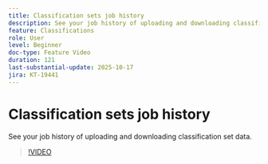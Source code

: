 ```yaml
---
title: Classification sets job history
description: See your job history of uploading and downloading classification set data.
feature: Classifications
role: User
level: Beginner
doc-type: Feature Video
duration: 121
last-substantial-update: 2025-10-17
jira: KT-19441
---
```


# Classification sets job history

See your job history of uploading and downloading classification set data.

>[!VIDEO](https://video.tv.adobe.com/v/3476025/?learn=on&enablevpops)
